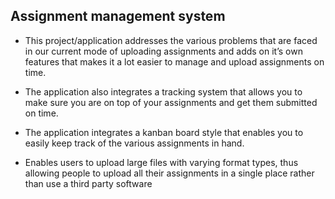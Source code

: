 ## Assignment management system

- This project/application addresses the various problems that are
faced in our current mode of uploading assignments and
adds on it’s own features that makes it a lot easier to manage and
upload assignments on time.

- The application also integrates a tracking system that allows you to
make sure you are on top of your assignments and get them
submitted on time.

- The application integrates a kanban board style that enables you to
easily keep track of the various assignments in hand.

- Enables users to upload large files with varying format types, thus
allowing people to upload all their assignments in a single place
rather than use a third party software

